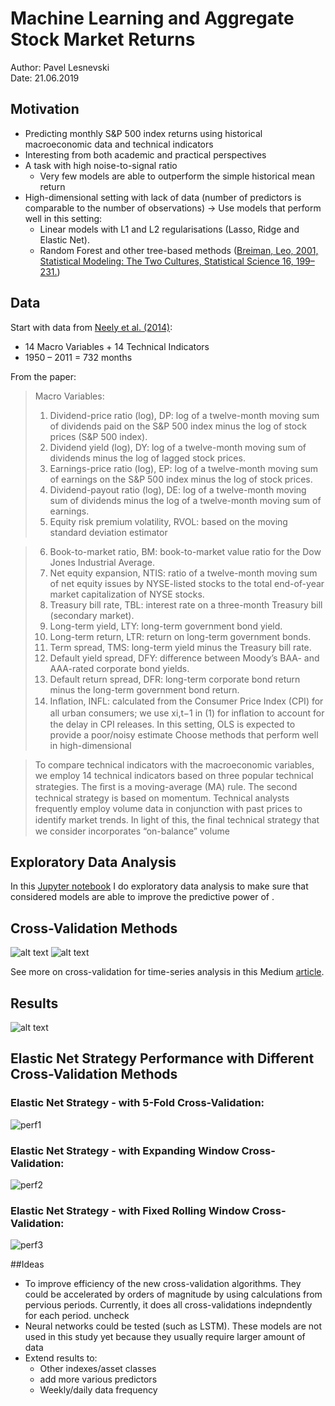 # Machine Learning and Aggregate Stock Market Returns
Author: Pavel Lesnevski \
Date: 21.06.2019
## Motivation
- Predicting monthly S&P 500 index returns using historical macroeconomic data and technical indicators
- Interesting from both academic and practical perspectives
- A task with high noise-to-signal ratio
  - Very few models are able to outperform the simple historical mean return
- High-dimensional setting with lack of data (number of predictors is comparable to the number of observations) -> Use models that perform well in this setting:
  -  Linear models with L1 and L2 regularisations (Lasso, Ridge and Elastic Net).
  - Random Forest and other tree-based methods ([Breiman, Leo, 2001, Statistical Modeling: The Two Cultures, Statistical Science 16, 199–231.](https://projecteuclid.org/download/pdf_1/euclid.ss/1009213726))
## Data
Start with data from [Neely et al. (2014)](https://papers.ssrn.com/sol3/papers.cfm?abstract_id=1787554):

- 14 Macro Variables + 14 Technical Indicators  
- 1950 – 2011 = 732 months

From the paper:

>Macro Variables:
>1. Dividend-price ratio (log), DP: log of a twelve-month moving sum of dividends paid on the S&P 500
index minus the log of stock prices (S&P 500 index).
>2. Dividend yield (log), DY: log of a twelve-month moving sum of dividends minus the log of lagged stock
prices.
>3. Earnings-price ratio (log), EP: log of a twelve-month moving sum of earnings on the S&P 500 index
minus the log of stock prices.
>4. Dividend-payout ratio (log), DE: log of a twelve-month moving sum of dividends minus the log of a
twelve-month moving sum of earnings.
>5. Equity risk premium volatility, RVOL: based on the moving standard deviation estimator

>6. Book-to-market ratio, BM: book-to-market value ratio for the Dow Jones Industrial Average.
>7. Net equity expansion, NTIS: ratio of a twelve-month moving sum of net equity issues by NYSE-listed
stocks to the total end-of-year market capitalization of NYSE stocks.
>8. Treasury bill rate, TBL: interest rate on a three-month Treasury bill (secondary market).
>9. Long-term yield, LTY: long-term government bond yield.
>10. Long-term return, LTR: return on long-term government bonds.
>11. Term spread, TMS: long-term yield minus the Treasury bill rate.
>12. Default yield spread, DFY: difference between Moody’s BAA- and AAA-rated corporate bond yields.
>13. Default return spread, DFR: long-term corporate bond return minus the long-term government bond
return.
>14. Inﬂation, INFL: calculated from the Consumer Price Index (CPI) for all urban consumers; we use xi,t−1
in (1) for inﬂation to account for the delay in CPI releases.
 In this setting, OLS is expected to provide a poor/noisy estimate
Choose methods that perform well in high-dimensional 

>To compare technical indicators with the macroeconomic variables, we employ 14 technical indicators based
on three popular technical strategies. The ﬁrst is a moving-average (MA) rule. The second technical strategy is based on momentum. Technical analysts frequently employ volume data in conjunction with past prices to identify market trends.
In light of this, the ﬁnal technical strategy that we consider incorporates “on-balance” volume
## Exploratory Data Analysis
In this [Jupyter notebook](../notebooks/01-First_Data_Analysis.ipynb) I do exploratory data analysis to make sure that considered models are able to improve the predictive power of .


## Cross-Validation Methods


![alt text](figures/rolling.png "Rolling")
![alt text](figures/expanding.png "Rolling")

See more on cross-validation for time-series analysis in this Medium [article](https://towardsdatascience.com/time-series-nested-cross-validation-76adba623eb9). 

## Results
![alt text](figures/table1.png "Rolling")

## Elastic Net Strategy Performance with Different Cross-Validation Methods
### Elastic Net Strategy - with 5-Fold Cross-Validation:
![perf1](figures/enet_5cv.png "Elastic Net - without Cross-Validation")

### Elastic Net Strategy - with Expanding Window Cross-Validation:
![perf2](figures/enet.png "Elastic Net - with Expanding Window Cross-Validation")

### Elastic Net Strategy - with Fixed Rolling Window Cross-Validation:
![perf3](figures/enet_rolling.png "Elastic Net - with Fixed Rolling Window Cross-Validation")



##Ideas
- To improve efficiency of the new cross-validation algorithms. They could be accelerated by orders of magnitude by using calculations from pervious periods. Currently, it does all cross-validations indepndently for each period. 
uncheck  
- Neural networks could be tested (such as LSTM). These models are not used in this study yet because they usually require larger amount of data  
- Extend results to:
  - Other indexes/asset classes
  - add more various predictors
  - Weekly/daily data frequency
